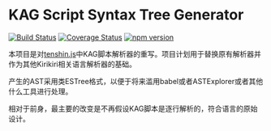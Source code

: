 # KAG Script Syntax Tree Generator

[![Build Status](https://travis-ci.org/komsomolskinari/kstg.svg?branch=master)](https://travis-ci.org/komsomolskinari/kstg)
[![Coverage Status](https://coveralls.io/repos/github/komsomolskinari/kstg/badge.svg?branch=master)](https://coveralls.io/github/komsomolskinari/kstg?branch=master)
[![npm version](https://badge.fury.io/js/kstg.svg)](https://badge.fury.io/js/kstg)

本项目是对[tenshin.js](https://github.com/komsomolskinari/tenshin.js)中KAG脚本解析器的重写。项目计划用于替换原有解析器并作为其他Kirikiri相关语言解析器的基础。

产生的AST采用类ESTree格式，以便于将来滥用babel或者ASTExplorer或者其他什么工具进行处理。

相对于前身，最主要的改变是不再假设KAG脚本是逐行解析的，符合语言的原始设计。
